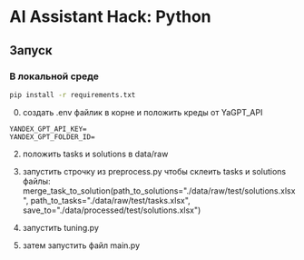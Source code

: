 # AI Assistant Hack: Python

## Запуск

### В локальной среде

```bash
pip install -r requirements.txt
```
0. создать .env файлик в корне и положить креды от YaGPT_API
```
YANDEX_GPT_API_KEY=
YANDEX_GPT_FOLDER_ID=
```
2. положить tasks и solutions в data/raw
3. запустить строчку из preprocess.py чтобы склеить tasks и solutions файлы: 
merge_task_to_solution(path_to_solutions="./data/raw/test/solutions.xlsx",
                           path_to_tasks="./data/raw/test/tasks.xlsx",
                           save_to="./data/processed/test/solutions.xlsx")
4. запустить tuning.py
                           
5. затем запустить файл main.py


